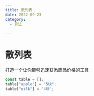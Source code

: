 ```yaml
---
title: 散列表
date: 2022-09-23
category:
  - 算法

---
```


# 散列表

打造一个让你能够迅速获悉商品价格的工具

```js
const table = [];
table["apple"] = "5块";
table["milk"] = "4块";
```
